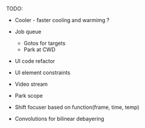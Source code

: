 TODO:
- Cooler - faster cooling and warmimg ?

- Job queue
  - Gotos for targets
  - Park at CWD

- UI code refactor
- UI element constraints
- Video stream
- Park scope
- Shift focuser based on function(frame, time, temp)
- Convolutions for bilinear debayering

